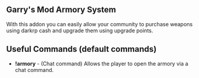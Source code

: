 ## Garry's Mod Armory System
With this addon you can easily allow your community to purchase weapons using darkrp cash and upgrade them using upgrade points.

## Useful Commands (default commands)
* **!armory** - (Chat command) Allows the player to open the armory via a chat command.
